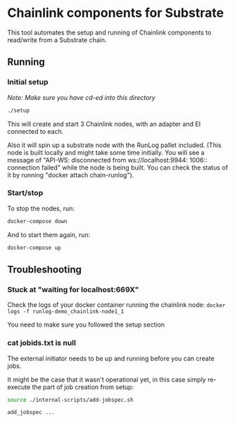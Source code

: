# Chainlink components for Substrate

This tool automates the setup and running of Chainlink components to read/write from a Substrate chain.

## Running

### Initial setup

_Note: Make sure you have cd-ed into this directory_

```bash
./setup
```

This will create and start 3 Chainlink nodes, with an adapter and EI connected to each.

Also it will spin up a substrate node with the RunLog pallet included. (This node is built locally and might take some time initially. You will see a message of "API-WS: disconnected from ws://localhost:9944: 1006:: connection failed" while the node is being built. You can check the status of it by running "docker attach chain-runlog").

### Start/stop

To stop the nodes, run:

```bash
docker-compose down
```

And to start them again, run:

```bash
docker-compose up
```

## Troubleshooting

### Stuck at "waiting for localhost:669X"

Check the logs of your docker container running the chainlink node:
`docker logs -f runlog-demo_chainlink-node1_1`

You need to make sure you followed the setup section

### cat jobids.txt is null

The external initiator needs to be up and running before you can create jobs.

It might be the case that it wasn't operational yet, in this case simply re-execute the
part of job creation from setup:

```bash
source ./internal-scripts/add-jobspec.sh

add_jobspec ...
```
